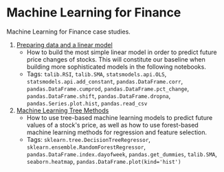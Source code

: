# Machine Learning for Finance
Machine Learning for Finance case studies.

1. [Preparing data and a linear model](https://github.com/kbantoec/ml-fin/blob/main/linear_model.ipynb)
   * How to build the most simple linear model in order to predict future price changes of stocks. This will constitute our baseline when building more sophisticated models in the following notebooks.
   * Tags: `talib.RSI`, `talib.SMA`, `statsmodels.api.OLS`, `statsmodels.api.add_constant`, `pandas.DataFrame.corr`, `pandas.DataFrame.cumprod`, `pandas.DataFrame.pct_change`, `pandas.DataFrame.shift`, `pandas.DataFrame.dropna`, `pandas.Series.plot.hist`, `pandas.read_csv`
2. [Machine Learning Tree Methods](https://github.com/kbantoec/ml-fin/blob/main/tree_methods.ipynb)
   * How to use tree-based machine learning models to predict future values of a stock's price, as well as how to use forest-based machine learning methods for regression and feature selection.
   * Tags: `sklearn.tree.DecisionTreeRegressor`,  `sklearn.ensemble.RandomForestRegressor`, `pandas.DataFrame.index.dayofweek`, `pandas.get_dummies`, `talib.SMA`, `seaborn.heatmap`, `pandas.DataFrame.plot(kind='hist')`